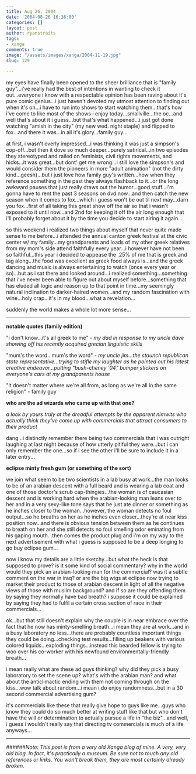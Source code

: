 ```yaml
---
title: Aug 26, 2004
date: '2004-08-26 16:36:00'
categories: []
layout: post
author: ryanstraits
tags:
- xanga
comments: true
image: "/assets/images/xanga/2004-11-19.jpg"
slug: 129

---
```

my eyes have finally been opened to the sheer brilliance that is "family guy"...i've really had the best of intentions in wanting to check it out...everyone i know with a respectable opinion has been raving about it's pure comic genius...i just haven't devoted my utmost attention to finding out when it's on...i have to run into shows to start watching them...that's how i've come to like most of the shows i enjoy today...smallville...the oc...and well that's about it i guess...but that's what happened...i just got done watching "amish in the city" (my new wed. night staple) and flipped to fox...and there it was...in all it's glory...family guy...

<!-- break -->

at first, i wasn't overly impressed...i was thinking it was just a simpson's cop-off...but then it dove so much deeper...purely satirical...in two episodes they stereotyped and railed on feminists, civil rights movements, and hicks...it was great...but dont' get me wrong...i still love the simpson's and would consider them the pioneers in more "adult animation" (not the dirty kind...geesh)...but i just love how family guy's written...how when they reference something in the past they always flashback to it...or the long awkward pauses that just really draws out the humor...good stuff...i'm gonna have to rent the past 3 seasons on dvd now...and then catch the new season when it comes to fox...which i guess won't be out til next may...darn you fox...first of all taking this great show off the air so that i wasn't exposed to it until now...and 2nd for keeping it off the air long enough that i'll probably forget about it by the time you decide to start airing it again...

so this weekend i realized two things about myself that never quite made sense to me before...i attended the annual canton greek festival at the civic center w/ my family...my grandparents and loads of my other greek relatives from my mom's side attend faithfully every year...i however have not been so faithful...this year i decided to appease the .25% of me that is greek and tag along...the food was excellent as greek food always is...and the greek dancing and music is always entertaining to watch (once every year or so)...but as i sat there and looked around...i realized something...something that i've never been able to figure out about myself before...something that has eluded all logic and reason up to that point in time...my seemingly natural inclination to darker-haired women...and my random fascination with wine...holy crap...it's in my blood...what a revelation...

suddenly the world makes a whole lot more sense...

---

<strong>notable quotes (family edition)</strong>

"i don't know...it's all greek to me" - <em>my dad in response to my uncle dave showing off his recently acquired grecian linguistic skills</em>

"mum's the word...mum's the word" - <em>my uncle jim...the staunch republican state representative...trying to stifle my laughter as he pointed out his latest creative endeavor...putting "bush-cheney '04" bumper stickers on everyone's cars at my grandparents house</em>

"it doesn't matter where we're all from, as long as we're all in the same religion" - family guy

<strong>who are the ad wizards who came up with that one?</strong>

<em>a look by yours truly at the dreadful attempts by the apparent nimwits who actually think they've come up with commercials that attract consumers to their product</em>

dang...i distinctly remember there being two commercials that i was outright laughing at last night because of how utterly pitiful they were...but i can only remember the one...so if i see the other i'll be sure to include it in a later entry...

<strong>eclipse minty fresh gum (or something of the sort)</strong>

we join what seem to be two scientists in a lab busy at work...the man looks to be of an arabian descent with a full beard and is wearing a lab coat and one of those doctor's scrub cap-thingies...the woman is of caucasian descent and is working hard when the arabian-looking man leans over to her and in a very sexy-like tone says that he just ate dinner or something as he inches closer to the woman...however, the woman detects no foul output...so he breaths on her as he inches even closer...they're at near kiss position now...and there is obvious tension between them as he continues to breath on her and she still detects no foul smelling odor eminating from his gaping mouth...then comes the product plug and i'm on my way to the next advertisement with what i guess is supposed to be a deep longing to go buy eclipse gum...

now i know my details are a little sketchy...but what the heck is that supposed to prove? is it some kind of social commentary? why in the world would they pick an arabian-looking man for the commercial? was it a subtle comment on the war in iraq? or are the big wigs at eclipse now trying to market their product to those of arabian descent in light of all the negative views of those with muslim background? and if so are they offending them by saying they normally have bad breath? i suppose it could be explained by saying they had to fulfil a certain cross section of race in their commercials...

ok...but that still doesn't explain why the couple is in near embrace over the fact that he now has minty-smelling breath...i mean they are at work...and in a busy laboratory no less...there are probably countless important things they could be doing...checking test results...filling up beakers with various colored liquids...exploding things...instead this bearded fellow is trying to woo over his co-worker with his newfound environmentally-friendly breath...

i mean really what are these ad guys thinking? why did they pick a busy laboratory to set the scene up? what's with the arabian man? and what about the anticlimactic ending with them not coming through on the kiss...wow talk about random...i mean i do enjoy randomness...but in a 30 second commercial advertising gum?

it's commercials like these that really give hope to guys like me...guys who know they could do so much better at writing stuff like that but who don't have the will or determination to actually pursue a life in "the biz"...and well, i guess i wouldn't really say that directing tv commercials is much of a life anyways...

---

######*Note: This post is from a very old Xanga blog of mine. A very, very old blog. In fact, it's practically a museum. Be sure not to touch any old references or links. You won't break them, they are most certainly already broken.*
